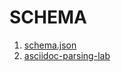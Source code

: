 # SCHEMA

1. [schema.json](https://gitlab.eclipse.org/eclipse/asciidoc-lang/asciidoc-lang/-/blob/main/asg/schema.json?ref_type=heads)
2. [asciidoc-parsing-lab](https://github.com/opendevise/asciidoc-parsing-lab)